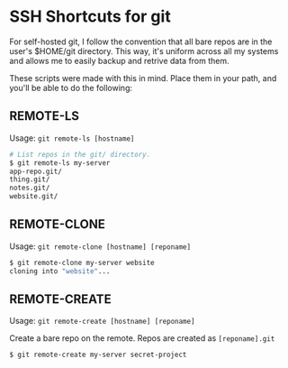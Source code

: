 # SSH Shortcuts for git

For self-hosted git, I follow the convention that all bare repos are in the
user's $HOME/git directory. This way, it's uniform across all my systems
and allows me to easily backup and retrive data from them.

These scripts were made with this in mind. Place them in your path, and
you'll be able to do the following:


## REMOTE-LS
Usage: `git remote-ls [hostname]`
```bash
# List repos in the git/ directory.
$ git remote-ls my-server
app-repo.git/
thing.git/
notes.git/
website.git/
```

## REMOTE-CLONE
Usage: `git remote-clone [hostname] [reponame]`
```bash
$ git remote-clone my-server website
cloning into "website"...
```

## REMOTE-CREATE
Usage: `git remote-create [hostname] [reponame]`

Create a bare repo on the remote. Repos are created as `[reponame].git`

```bash
$ git remote-create my-server secret-project
```


